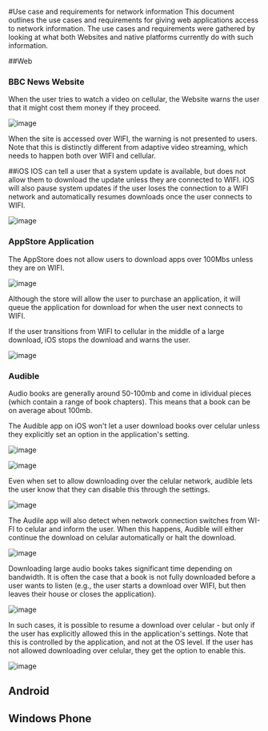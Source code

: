 #Use case and requirements for network information
This document outlines the use cases and requirements for giving web applications access to network information. The use cases and requirements were gathered by looking at what both Websites and native platforms currently do with such information. 

##Web

### BBC News Website
When the user tries to watch a video on cellular, the Website warns the user that it might cost them money if they proceed. 

![image](images/bbc_cellular.png)

When the site is accessed over WIFI, the warning is not presented to users. Note that this is distinctly different from adaptive video streaming, which needs to happen both over WIFI and cellular.

##iOS
IOS can tell a user that a system update is available, but does not allow them to download the update unless they are connected to WIFI. iOS will also pause system updates if the user loses the connection to a WIFI network and automatically resumes downloads once the user connects to WIFI. 

![image]("images/ios_needs_wifi.png")

### AppStore Application
The AppStore does not allow users to download apps over 100Mbs unless they are on WIFI. 

![image]("images/appstore_cell_limit.png")

Although the store will allow the user to purchase an application, it will queue the application for download for when the user next connects to WIFI. 

If the user transitions from WIFI to cellular in the middle of a large download, iOS stops the download and warns the user.


![image](images/ios_cell_switch.png)

### Audible 
Audio books are generally around 50-100mb and come in idividual pieces (which contain a range of book chapters). This means that a book can be on average about 100mb. 

The Audible app on iOS won't let a user download books over celular unless they explicitly set an option in the application's setting. 

![image]("images/audible_wifi_only.png")

![image](images/ios_cell_switch.png)


Even when set to allow downloading over the celular network, audible lets the user know that they can disable this through the settings. 

![image]("images/audible_over_cell")


The Audile app will also detect when network connection switches from WI-FI to celular and inform the user. When this happens, Audible will either continue the download on celular automatically or halt the download. 

![image]("images/audible_cell_switch")


Downloading large audio books takes significant time depending on bandwidth. It is often the case that a book is not fully downloaded before a user wants to listen (e.g., the user starts a download over WIFI, but then leaves their house or closes the application).

![image]("images/audible_error.png")

 In such cases, it is possible to resume a download over celular - but only if the user has explicitly allowed this in the application's settings. Note that this is controlled by the application, and not at the OS level. If the user has not allowed downloading over celular, they get the option to enable this. 

![image]("images/audible_wifi_warn.png")
	
## Android

## Windows Phone
